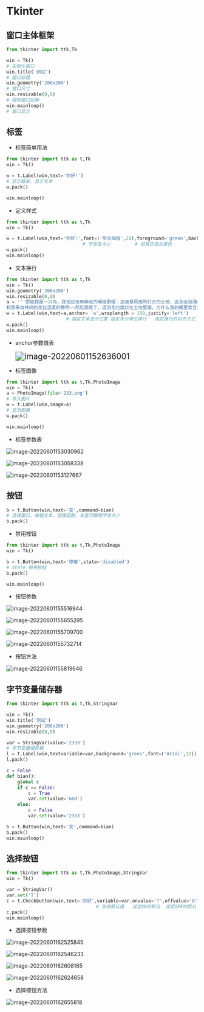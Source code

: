 # Tkinter

## 窗口主体框架

```py
from tkinter import ttk,Tk

win = Tk()
# 实例化窗口
win.title('测试')
# 窗口标题
win.geometry('200x200')
# 窗口尺寸
win.resizable(0,0)
# 限制窗口拉伸
win.mainloop()
# 窗口显示
```

## 标签

+ 标签简单用法

```py
from tkinter import ttk as t,Tk
win = Tk()

w = t.Label(win,text='你好!')
# 显示框架，显示文本
w.pack()

win.mainloop()
```

+ 定义样式

```py
from tkinter import ttk as t,Tk
win = Tk()

w = t.Label(win,text='你好!',font=('华文细楷',20),foreground='green',background='red')
                            # 字体及大小         # 前景色及后景色
w.pack()
win.mainloop()
```

+ 文本换行

```py
from tkinter import ttk as t,Tk
win = Tk()
win.geometry('200x200')
win.resizable(0,0)
a = '''假如我是一只鸟，我也应该用嘶哑的喉咙歌唱：这被暴风雨所打击的土地，这永远汹涌着我们的悲愤的河流，这无止息地吹刮着的激怒的风，
和那来自林间的无比温柔的黎明——然后我死了，连羽毛也腐烂在土地里面。为什么我的眼里常含泪水？因为我对这土地爱得深沉'''
w = t.Label(win,text=a,anchor= 'w',wraplength = 150,justify='left')
                      # 指定文本显示位置 指定多少单位换行   指定换行的对齐方式
w.pack()
win.mainloop()
```

+ anchor参数值表

  <img src="../picture/image-20220601152636001.png" alt="image-20220601152636001" style="zoom:150%;" />

+ 标签图像

```py
from tkinter import ttk as t,Tk,PhotoImage
win = Tk()
a = PhotoImage(file='233.png')
# 导入图片
w = t.Label(win,image=a)
# 显示图像
w.pack()

win.mainloop()
```

+ 标签参数表

![image-20220601153030962](../picture/image-20220601153030962.png)

![image-20220601153058338](../picture/image-20220601153058338.png)

![image-20220601153127667](../picture/image-20220601153127667.png)

## 按钮

```py
b = t.Button(win,text='变',command=bian)
# 选择窗口，按钮文本，链接函数，长宽可跟随字体大小
b.pack()
```

+ 禁用按钮

```py
from tkinter import ttk as t,Tk,PhotoImage
win = Tk()

b = t.Button(win,text='停用',state='disabled')
# state 停用按钮
b.pack()

win.mainloop()
```

+ 按钮参数

![image-20220601155516944](../picture/image-20220601155516944.png)

![image-20220601155655295](../picture/image-20220601155655295.png)

![image-20220601155709700](../picture/image-20220601155709700.png)

![image-20220601155732714](../picture/image-20220601155732714.png)

+ 按钮方法

![image-20220601155819646](../picture/image-20220601155819646.png)

## 字节变量储存器

```py
from tkinter import ttk as t,Tk,StringVar

win = Tk()
win.title('测试')
win.geometry('200x200')
win.resizable(0,0)

var = StringVar(value='2333')
# 字节变量储存器
l = t.Label(win,textvariable=var,background='green',font=('Arial',12))
l.pack()

c = False
def bian():
    global c
    if c == False:
        c = True
        var.set(value='nmd')
    else:
        c = False
        var.set(value='2333')

b = t.Button(win,text='变',command=bian)
b.pack()
win.mainloop()
```

## 选择按钮

```py
from tkinter import ttk as t,Tk,PhotoImage,StringVar
win = Tk()

var = StringVar()
var.set('T')
c = t.Checkbutton(win,text='你好',variable=var,onvalue='T',offvalue='O')
                                 # 状态默认值   设定ON时默认  设定OFF时默认
c.pack()
win.mainloop()
```

+ 选择按钮参数

![image-20220601162525845](../picture/image-20220601162525845.png)

![image-20220601162546233](../picture/image-20220601162546233.png)

![image-20220601162608185](../picture/image-20220601162608185.png)

![image-20220601162624658](../picture/image-20220601162624658.png)

+ 选择按钮方法

![image-20220601162655818](../picture/image-20220601162655818.png)





